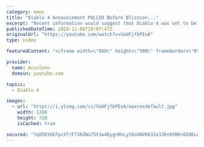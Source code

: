 ```yaml
---
category: news
title: "Diablo 4 Announcement PULLED Before Blizzcon..."
excerpt: "Recent information would suggest that Diablo 4 was set to be announced at Blizzcon but ended being pulled after developers couldn't commit to the current ..."
publishedDateTime: 2018-11-06T19:07:47Z
originalUrl: "https://youtube.com/watch?v=VaUFjfbPEoA"
type: video

featuredContent: "<iframe width=\"800\" height=\"500\" frameborder=\"0\" src=\"https://www.youtube.com/embed/VaUFjfbPEoA\" allow=\"accelerometer; autoplay; encrypted-media; gyroscope; picture-in-picture\" allowfullscreen></iframe>"

provider:
  name: Accolonn
  domain: youtube.com

topics:
  - Diablo 4

images:
  - url: "https://i.ytimg.com/vi/VaUFjfbPEoA/maxresdefault.jpg"
    width: 1280
    height: 720
    isCached: true

secured: "7qU5DYUEFpcXT/F7JRZWo75t1w46ygnRhLyt6oXNVKD3Jo3JD+0SN9+8Zd6LoCKeCHTrFgeVf72IwBMQiunv5/9xHqpCNdy4lCLAYIMM6bzatkLQv+axNJLXKC5j3aaQUh9fiUSKLXNyIi+/YDZ0Y8zscaeP6oozV/4oZvY5tWPmXDmW8sIkwUXqDfzN0sOD2RFoOcYkZb5ZBdy9PTEgRCXn+h49ffiizKcPCMgxM7B9WrTy5jAYxEiDirhT8WVvWx2KLIKU8IQI8Hge8v+hW0DFQKciUhjFQH/insaOwioUPBUaX2Ol0YOvil36a1s+Z+LwmgjjMSqQhwwFN8s4Gn2ZDuemYGFK8yTh/Uq0Ad6Zc8bikz3IqC1EY79veu5NYpBB0ep+oAJSVEGGyYtQ0viuR5ENYjW6mRKyudSyUTf/uhx2bLIzN1S6C72wYmvM;oiY6hZo16O+ZdgCz8+XUCQ=="
---
```


